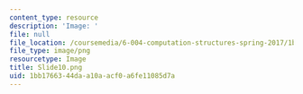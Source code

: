 ```yaml
---
content_type: resource
description: 'Image: '
file: null
file_location: /coursemedia/6-004-computation-structures-spring-2017/1bb1766344daa10aacf0a6fe11085d7a_Slide10.png
file_type: image/png
resourcetype: Image
title: Slide10.png
uid: 1bb17663-44da-a10a-acf0-a6fe11085d7a
---
```

